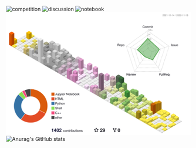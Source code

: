![competition](https://road-to-kaggle-grandmaster.vercel.app/api/badges/osamurai/competition/light)
![discussion](https://road-to-kaggle-grandmaster.vercel.app/api/badges/osamurai/discussion/light)
![notebook](https://road-to-kaggle-grandmaster.vercel.app/api/badges/osamurai/notebook/light)
![](./profile-3d-contrib/profile-season-animate.svg)
![Anurag's GitHub stats](https://github-readme-stats.vercel.app/api?username=r-matsuzaka&show_icons=true&theme=transparent)
